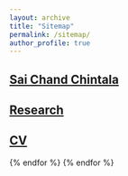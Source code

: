 ```yaml
---
layout: archive
title: "Sitemap"
permalink: /sitemap/
author_profile: true
---
```


<h2><a href=“https://saichandchintala.github.io/”>Sai Chand Chintala</a></h2>

<h2><a href=“https://saichandchintala.github.io/research/”>Research</a></h2>

<h2><a href=“https://saichandchintala.github.io/cv/”>CV</a></h2>

<!-- {% include base_path %}

A list of all the posts and pages found on the site. For you robots out there is an [XML version]({{ base_path }}/sitemap.xml) available for digesting as well.

<h2>Pages</h2>
{% for post in site.pages %}
  {% include archive-single.html %}
{% endfor %}

<h2>Posts</h2>
{% for post in site.posts %}
  {% include archive-single.html %}
{% endfor %}

{% capture written_label %}'None'{% endcapture %}

{% for collection in site.collections %}
{% unless collection.output == false or collection.label == "posts" %}
  {% capture label %}{{ collection.label }}{% endcapture %}
  {% if label != written_label %}
  <h2>{{ label }}</h2>
  {% capture written_label %}{{ label }}{% endcapture %}
  {% endif %}
{% endunless %}
{% for post in collection.docs %}
  {% unless collection.output == false or collection.label == "posts" %}
  {% include archive-single.html %}
  {% endunless %} -->
{% endfor %}
{% endfor %}
